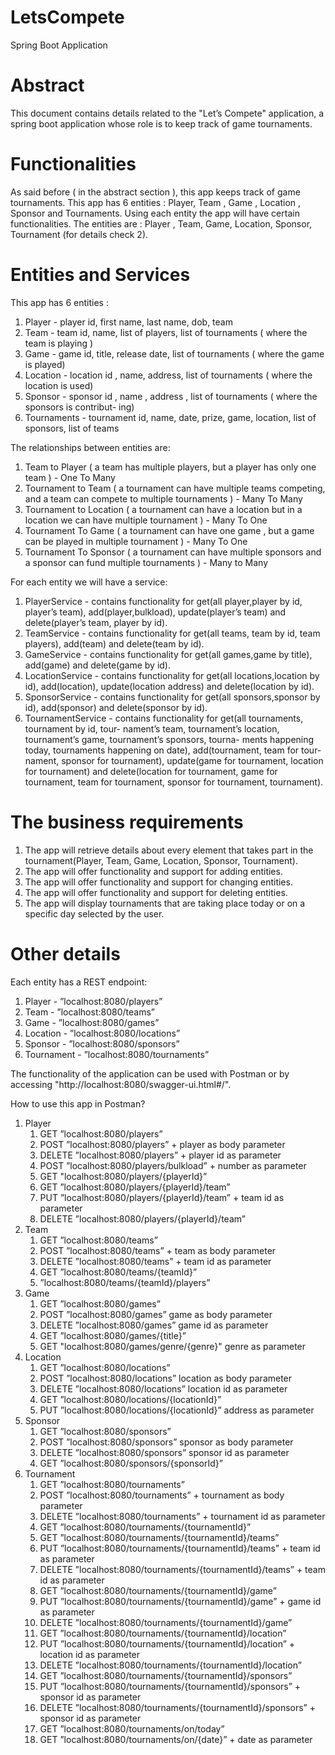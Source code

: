 # LetsCompete
 Spring Boot Application

# Abstract #

This document contains details related to the "Let’s Compete" application, a spring boot
application whose role is to keep track of game tournaments.


# Functionalities #

As said before ( in the abstract section ), this app keeps track of game tournaments. This app has
6 entities : Player, Team , Game , Location , Sponsor and Tournaments. Using each entity the
app will have certain functionalities. The entities are : Player , Team, Game, Location, Sponsor,
Tournament (for details check 2).

# Entities and Services #

This app has 6 entities :
1. Player - player id, first name, last name, dob, team
2. Team - team id, name, list of players, list of tournaments ( where the team is playing )
3. Game - game id, title, release date, list of tournaments ( where the game is played)
4. Location - location id , name, address, list of tournaments ( where the location is used)
5. Sponsor - sponsor id , name , address , list of tournaments ( where the sponsors is contribut-
ing)
6. Tournaments - tournament id, name, date, prize, game, location, list of sponsors, list of
teams


The relationships between entities are:
1. Team to Player ( a team has multiple players, but a player has only one team ) - One To
Many
2. Tournament to Team ( a tournament can have multiple teams competing, and a team can
compete to multiple tournaments ) - Many To Many
3. Tournament to Location ( a tournament can have a location but in a location we can have
multiple tournament ) - Many To One
4. Tournament To Game ( a tournament can have one game , but a game can be played in
multiple tournament ) - Many To One
5. Tournament To Sponsor ( a tournament can have multiple sponsors and a sponsor can fund
multiple tournaments ) - Many to Many


For each entity we will have a service:
1. PlayerService - contains functionality for get(all player,player by id, player’s team), add(player,bulkload),
update(player’s team) and delete(player’s team, player by id).
2. TeamService - contains functionality for get(all teams, team by id, team players), add(team)
and delete(team by id).
3. GameService - contains functionality for get(all games,game by title), add(game) and delete(game
by id).
4. LocationService - contains functionality for get(all locations,location by id), add(location),
update(location address) and delete(location by id).
5. SponsorService - contains functionality for get(all sponsors,sponsor by id), add(sponsor) and
delete(sponsor by id).
6. TournamentService - contains functionality for get(all tournaments, tournament by id, tour-
nament’s team, tournament’s location, tournament’s game, tournament’s sponsors, tourna-
ments happening today, tournaments happening on date), add(tournament, team for tour-
nament, sponsor for tournament), update(game for tournament, location for tournament)
and delete(location for tournament, game for tournament, team for tournament, sponsor for
tournament, tournament).

# The business requirements #

1. The app will retrieve details about every element that takes part in the tournament(Player,
Team, Game, Location, Sponsor, Tournament).
2. The app will offer functionality and support for adding entities.
3. The app will offer functionality and support for changing entities.
4. The app will offer functionality and support for deleting entities.
5. The app will display tournaments that are taking place today or on a specific day selected by the user.

# Other details #

Each entity has a REST endpoint:
1. Player - ”localhost:8080/players”
2. Team - ”localhost:8080/teams”
3. Game - ”localhost:8080/games”
4. Location - ”localhost:8080/locations”
5. Sponsor - ”localhost:8080/sponsors”
6. Tournament - ”localhost:8080/tournaments”

The functionality of the application can be used with Postman or by accessing "http://localhost:8080/swagger-ui.html#/". 

How to use this app in Postman?
1. Player
   1. GET ”localhost:8080/players”
   2. POST ”localhost:8080/players” + player as body parameter
   3. DELETE ”localhost:8080/players” + player id as parameter
   4. POST ”localhost:8080/players/bulkload” + number as parameter
   5. GET "localhost:8080/players/{playerId}”
   6. GET ”localhost:8080/players/{playerId}/team”
   7. PUT ”localhost:8080/players/{playerId}/team” + team id as parameter
   8. DELETE ”localhost:8080/players/{playerId}/team”
2. Team
   1. GET ”localhost:8080/teams”
   2. POST ”localhost:8080/teams” + team as body parameter
   3. DELETE ”localhost:8080/teams” + team id as parameter
   4. GET ”localhost:8080/teams/{teamId}”
   5. ”localhost:8080/teams/{teamId}/players”
3. Game
   1. GET ”localhost:8080/games”
   2. POST ”localhost:8080/games” game as body parameter
   3. DELETE ”localhost:8080/games” game id as parameter
   4. GET ”localhost:8080/games/{title}” 
   5. GET "localhost:8080/games/genre/{genre}" genre as parameter
4. Location
   1. GET ”localhost:8080/locations”
   2. POST ”localhost:8080/locations” location as body parameter
   3. DELETE ”localhost:8080/locations” location id as parameter
   4. GET ”localhost:8080/locations/{locationId}”
   5. PUT ”localhost:8080/locations/{locationId}” address as parameter
5. Sponsor
   1. GET ”localhost:8080/sponsors”
   2. POST ”localhost:8080/sponsors” sponsor as body parameter
   3. DELETE ”localhost:8080/sponsors” sponsor id as parameter
   4. GET ”localhost:8080/sponsors/{sponsorId}”
6. Tournament 
   1. GET ”localhost:8080/tournaments”
   2. POST ”localhost:8080/tournaments” + tournament as body parameter
   3. DELETE ”localhost:8080/tournaments” + tournament id as parameter 
   4. GET ”localhost:8080/tournaments/{tournamentId}”
   5. GET ”localhost:8080/tournaments/{tournamentId}/teams”
   6. PUT ”localhost:8080/tournaments/{tournamentId}/teams” + team id as parameter
   7. DELETE ”localhost:8080/tournaments/{tournamentId}/teams” + team id as parameter
   8. GET ”localhost:8080/tournaments/{tournamentId}/game”
   9. PUT ”localhost:8080/tournaments/{tournamentId}/game” + game id as parameter
   10. DELETE ”localhost:8080/tournaments/{tournamentId}/game”
   11. GET ”localhost:8080/tournaments/{tournamentId}/location”
   12. PUT ”localhost:8080/tournaments/{tournamentId}/location” + location id as parameter
   13. DELETE ”localhost:8080/tournaments/{tournamentId}/location”
   14. GET ”localhost:8080/tournaments/{tournamentId}/sponsors”
   15. PUT ”localhost:8080/tournaments/{tournamentId}/sponsors” + sponsor id as parameter
   16. DELETE ”localhost:8080/tournaments/{tournamentId}/sponsors” + sponsor id as parameter
   17. GET ”localhost:8080/tournaments/on/today”
   18. GET ”localhost:8080/tournaments/on/{date}” + date as parameter


